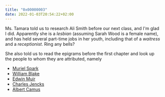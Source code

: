 ```yaml
---
title: "0x00000003"
date: 2022-01-03T20:54:22+02:00
---
```


Ms. Tamara told us to research Ali Smith before our next class, and I'm glad I
did.  Apparently she is a _lesbian_ (assuming Sarah Wood is a female name), and
has held several part-time jobs in her youth, including that of a _waitress_
and a _receptionist_.  Ring any bells?

She also told us to read the epigrams before the first chapter and look up the
people to whom they are attributed, namely

* [Muriel Spark](https://en.wikipedia.org/wiki/Muriel_Spark)
* [William Blake](https://en.wikipedia.org/wiki/William_Blake)
* [Edwin Muir](https://en.wikipedia.org/wiki/Edwin_Muir)
* [Charles Jencks](https://en.wikipedia.org/wiki/Charles_Jencks)
* [Albert Camus](https://en.wikipedia.org/wiki/Albert_Camus)
